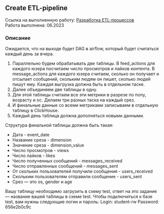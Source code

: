 **Create ETL-pipeline**<br/>
---
Ссылка на выполненную работу: [Разработка ETL-процессов](https://github.com/NailyaAukhadeeva/ETL-pipeline_airflow/blob/main/ETL-pipeline.py)  
Работа выполнена: 06.2023
### Описание<br/>
Ожидается, что на выходе будет DAG в airflow, который будет считаться каждый день за вчера. 
1. Параллельно будем обрабатывать две таблицы. В feed_actions для каждого юзера посчитаем число просмотров и лайков контента. В message_actions для каждого юзера считаем, сколько он получает и отсылает сообщений, скольким людям он пишет, сколько людей пишут ему. Каждая выгрузка должна быть в отдельном таске.
2. Далее объединяем две таблицы в одну.
3. Для этой таблицы считаем все эти метрики в разрезе по полу, возрасту и ос. Делаем три разных таска на каждый срез.
4. И финальные данные со всеми метриками записываем в отдельную таблицу в ClickHouse.
5. Каждый день таблица должна дополняться новыми данными. 

Структура финальной таблицы должна быть такая:
- Дата - event_date
- Название среза - dimension
- Значение среза - dimension_value
- Число просмотров - views
- Число лайков - likes
- Число полученных сообщений - messages_received
- Число отправленных сообщений - messages_sent
- От скольких пользователей получили сообщения - users_received
- Скольким пользователям отправили сообщение - users_sent
- Срез — это os, gender и age

Вашу таблицу необходимо загрузить в схему test, ответ на это задание — название вашей таблицы в схеме test.
Чтобы подключиться к базе test, вам нужны следующие логин и пароль:
Login: student-rw
Password: 656e2b0c9c

